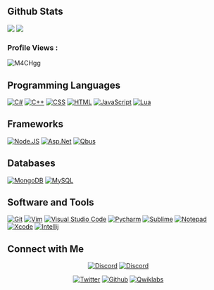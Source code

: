 ## Github Stats

<img src="https://github-readme-stats.vercel.app/api?username=M4CHgg&&show_icons=true&count_private=true&theme=github_dark">
<img src="https://github-readme-stats.vercel.app/api/top-langs/?username=M4CHgg&layout=compact&theme=github_dark"/>
<p align="right"> <h3>Profile Views :</h3> <img src="https://komarev.com/ghpvc/?username=M4CHgg&label=Profile%20views&color=020202&style=flat"
    alt="M4CHgg" /> 
  </p>

## Programming Languages

<p>
    <a href="#"><img alt="C#" src="https://img.shields.io/badge/Csharp%20-%23430098.svg?logo=csharp&logoColor=white"></a>
    <a href="#"><img alt="C++" src="https://img.shields.io/badge/C++%20-%2300599C.svg?logo=c%2B%2B&logoColor=white"></a>
    <a href="#"><img alt="CSS" src="https://img.shields.io/badge/CSS%20-%231572B6.svg?logo=css3&logoColor=white"></a>
    <a href="#"><img alt="HTML" src="https://img.shields.io/badge/HTML%20-%23E34F26.svg?logo=html5&logoColor=white"></a>
    <a href="#"><img alt="JavaScript" src="https://img.shields.io/badge/JavaScript%20-%23F7DF1E.svg?logo=javascript&logoColor=black"></a>
    <a href="#"><img alt="Lua" src="https://img.shields.io/badge/Lua-0078D7?logo=lua&logoColor=black"></a>
</p>

## Frameworks
<p>
   <a href="#"><img alt="Node.JS" src="https://img.shields.io/badge/Node.js-%2311AB00?logo=node.js&logoColor=white"></a>
   <a href="#"><img alt="Asp.Net" src="https://img.shields.io/badge/.net-4285F4?logo=dotnet&logoColor=white"></a>
   <a href="#"><img alt="Qbus" src="https://img.shields.io/badge/Qbus-%23FF0000.svg?logo=fivem&logoColor=white"></a>
</p>

## Databases

<p>
    <a href="#"><img alt="MongoDB" src="https://img.shields.io/badge/MongoDB%20-%020202.svg?logo=mongodb&logoColor=black"></a>
    <a href="#"><img alt="MySQL" src="https://img.shields.io/badge/MySQL-FB542B?logo=mysql&logoColor=black"></a>
</p> 

## Software and Tools
<p>
  <a href="#"><img alt="Git" src="https://img.shields.io/badge/Git%20-%23F05033.svg?logo=git&logoColor=white"></a>
	<a href="#"><img alt="Vim" src="https://img.shields.io/badge/VIM-%2311AB00.svg?logo=vim&logoColor=white"></a>
  <a href="#"><img alt="Visual Studio Code" src="https://img.shields.io/badge/Visual%20Studio%20Code-0078d7.svg?logo=visual-studio-code&logoColor=white"></a>
  <a href="#"><img alt="Pycharm" src="https://img.shields.io/badge/pycharm-143?logo=pycharm&logoColor=black&color=green&labelColor=green"></a>
	<a href="#"><img alt="Sublime" src="https://img.shields.io/badge/sublime_text-%23575757.svg?logo=sublime-text&logoColor=important"></a>
	<a href="#"><img alt="Notepad" src="https://img.shields.io/badge/Notepad++-90E59A.svg?logo=notepad%2B%2B&logoColor=black"></a>
	<a href="#"><img alt="Xcode" src="https://img.shields.io/badge/Xcode-007ACC?for-the-badge&logo=xcode&logoColor=white"></a>
	<a href="#"><img alt="Intellij" src="https://img.shields.io/badge/IntelliJ&nbsp;IDEA-000000.svg?logo=intellij-idea&logoColor=white"></a>
</p>

## Connect with Me


<p align="center">
  <a href="https://discord.gg/2mf8yZXaEC"><img alt="Discord" title="M4CH's Discord Server" src="https://img.shields.io/discord/930889721826132060?label=Discord%20Server&logo=Discord&colorB=5865F2&style=for-the-badge&logoColor=white"></a>
  <a href="https://discord.gg/"><img alt="Discord" title="M4CH's Discord" src="https://img.shields.io/badge/M4CH%230004-%237289DA.svg?style=for-the-badge&logo=discord&logoColor=white"></a>
 </p>
 <p align="center">
  <a href="https://twitter.com/M4CHgg"><img alt="Twitter" title="M4CH Twitter" src="https://img.shields.io/badge/Twitter-1DA1F2?style=for-the-badge&logo=twitter&logoColor=white"></a>
  <a href="https://github.com/M4CHgg"><img alt="Github" title="M4CH Github" src="https://img.shields.io/badge/GitHub-100000?style=for-the-badge&logo=github&logoColor=white"></a>
  <a href="https://www.eeroleplay.net"><img alt="Qwiklabs" title="EE Roleplay" src="https://img.shields.io/badge/EERP-0077B5?style=for-the-badge&logo=microsoftedge&logoColor=white"></a>
</p>
